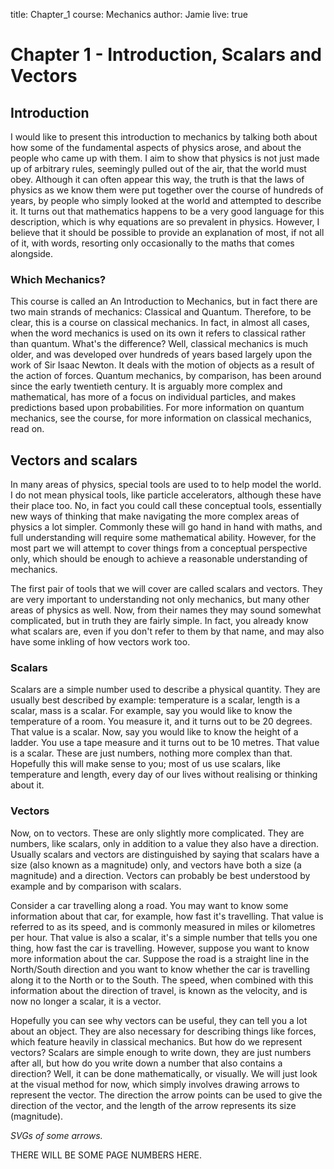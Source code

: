 title: Chapter_1
course: Mechanics
author: Jamie
live: true

Chapter 1 - Introduction, Scalars and Vectors
=============================================

## Introduction

I would like to present this introduction to mechanics by talking both about how some of the fundamental aspects of physics arose, and about the people who came up with them. I aim to show that physics is not just made up of arbitrary rules, seemingly pulled out of the air, that the world must obey. Although it can often appear this way, the truth is that the laws of physics as we know them were put together over the course of hundreds of years, by people who simply looked at the world and attempted to describe it. It turns out that mathematics happens to be a very good language for this description, which is why equations are so prevalent in physics. However, I believe that it should be possible to provide an explanation of most, if not all of it, with words, resorting only occasionally to the maths that comes alongside.

### Which Mechanics?

This course is called an An Introduction to Mechanics, but in fact there are two main strands of mechanics: Classical and Quantum. Therefore, to be clear, this is a course on classical mechanics. In fact, in almost all cases, when the word mechanics is used on its own it refers to classical rather than quantum. What's the difference? Well, classical mechanics is much older, and was developed over hundreds of years based largely upon the work of Sir Isaac Newton. It deals with the motion of objects as a result of the action of forces. Quantum mechanics, by comparison, has been around since the early twentieth century. It is arguably more complex and mathematical, has more of a focus on individual particles, and makes predictions based upon probabilities. For more information on quantum mechanics, see the course, for more information on classical mechanics, read on.


## Vectors and scalars

In many areas of physics, special tools are used to to help model the world. I do not mean physical tools, like particle accelerators, although these have their place too. No, in fact you could call these conceptual tools, essentially new ways of thinking that make navigating the more complex areas of physics a lot simpler. Commonly these will go hand in hand with maths, and full understanding will require some mathematical ability. However, for the most part we will attempt to cover things from a conceptual perspective only, which should be enough to achieve a reasonable understanding of mechanics.

The first pair of tools that we will cover are called scalars and vectors. They are very important to understanding not only mechanics, but many other areas of physics as well. Now, from their names they may sound somewhat complicated, but in truth they are fairly simple. In fact, you already know what scalars are, even if you don't refer to them by that name, and may also have some inkling of how vectors work too.

### Scalars

Scalars are a simple number used to describe a physical quantity. They are usually best described by example: temperature is a scalar, length is a scalar, mass is a scalar. For example, say you would like to know the temperature of a room. You measure it, and it turns out to be 20 degrees. That value is a scalar. Now, say you would like to know the height of a ladder. You use a tape measure and it turns out to be 10 metres. That value is a scalar.  These are just numbers, nothing more complex than that. Hopefully this will make sense to you; most of us use scalars, like temperature and length, every day of our lives without realising or thinking about it.

### Vectors

Now, on to vectors. These are only slightly more complicated. They are numbers, like scalars, only in addition to a value they also have a direction. Usually scalars and vectors are distinguished by saying that scalars have a size (also known as a magnitude) only, and vectors have both a size (a magnitude) and a direction. Vectors can probably be best understood by example and by comparison with scalars.

Consider a car travelling along a road. You may want to know some information about that car, for example, how fast it's travelling. That value is referred to as its speed, and is commonly measured in miles or kilometres per hour. That value is also a scalar, it's a simple number that tells you one thing, how fast the car is travelling. However, suppose you want to know more information about the car. Suppose the road is a straight line in the North/South direction and you want to know whether the car is travelling along it to the North or to the South. The speed, when combined with this information about the direction of travel, is known as the velocity, and is now no longer a scalar, it is a vector. 

Hopefully you can see why vectors can be useful, they can tell you a lot about an object. They are also necessary for describing things like forces, which feature heavily in classical mechanics. But how do we represent vectors? Scalars are simple enough to write down, they are just numbers after all, but how do you write down a number that also contains a direction? Well, it can be done mathematically, or visually. We will just look at the visual method for now, which simply involves drawing arrows to represent the vector. The direction the arrow points can be used to give the direction of the vector, and the length of the arrow represents its size (magnitude).

*SVGs of some arrows.*

THERE WILL BE SOME PAGE NUMBERS HERE.